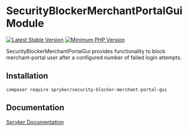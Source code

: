 # SecurityBlockerMerchantPortalGui Module
[![Latest Stable Version](https://poser.pugx.org/spryker/security-blocker-merchant-portal-gui/v/stable.svg)](https://packagist.org/packages/spryker/security-blocker-merchant-portal-gui)
[![Minimum PHP Version](https://img.shields.io/badge/php-%3E%3D%208.0-8892BF.svg)](https://php.net/)

SecurityBlockerMerchantPortalGui provides functionality to block merchant-portal user after a configured number of failed login attempts.

## Installation

```
composer require spryker/security-blocker-merchant-portal-gui
```

## Documentation

[Spryker Documentation](https://docs.spryker.com)
